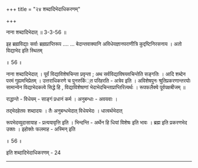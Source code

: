 +++
title = "२४ शब्दादिभेदाधिकरणम्"

+++

नाना शब्दादिभेदात् ॥ 3-3-56 ॥

इह ब्रह्मविद्याः सर्वाः ब्रह्मप्राप्तिरूप .... ... बेदान्तवाक्यानि अविधेयज्ञानपराणीत्रि कुद्दष्टिनिरसनाय । अतो विद्याभेद इति स्थितम्

॥ 56 ॥

नाना शब्दादिभेदात् । पूर्वं विद्याविशेषचिन्ता प्रवृन्ता ; अथ सर्वविद्याविषयवचिन्तेति सङ्गतिः । आदि शब्देन परमं गुह्यमभिप्रेतम् । उत्तराधिकरणे च पुनरुकिं्त परिहरति - अत्रेव इति । अविशेषपुनः श्रुतिप्रकरणान्तरयोः सामान्येन विद्याभेदकत्वे सिद्धे हि , विद्याविशेषाणां भेदाभेदचिन्ताप्राप्तिरित्यर्थः । रूपफलैक्ये पूर्वपक्षबीजम् ॥

राद्धान्ते - विधेयम् - साङ्गं प्रधानं कर्म । अनुबन्धाः - अवयवाः ।

तद्भेदहेतवः शब्दादयः । तैः अनुबन्धभेदात् विधेयभेदः । धात्वर्थभेदात्

रूपभेदव्युदासायाह - प्रत्ययावृत्ति इति । भिन्दन्ति - अर्थेन हि धियां विशेषः इति भावः । ब्रह्म इति प्रकरणभेद उक्तः । इहोक्तेः फलमाह - अस्मिन् इति

॥ 56 ॥

इति शब्दादिभेदाधिकरणम् - 24

-----
